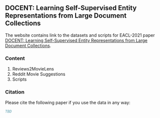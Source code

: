 ## DOCENT: Learning Self-Supervised Entity Representations from Large Document Collections

The website contains link to the datasets and scripts for EACL-2021 paper [DOCENT: Learning Self-Supervised Entity Representations from Large Document Collections](https://arxiv.org).

### Content
1. Reviews2MovieLens
2. Reddit Movie Suggestions
3. Scripts

### Citation

Please cite the following paper if you use the data in any way:
```bibtex
TBD
```
